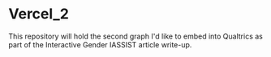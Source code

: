 # Vercel_2
This repository will hold the second graph I'd like to embed into Qualtrics as part of the Interactive Gender IASSIST article write-up. 
